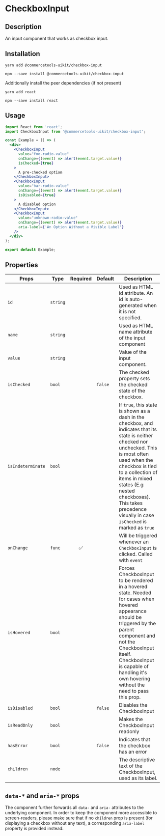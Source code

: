 <!-- THIS IS AN AUTOGENERATED FILE. DO NOT EDIT THIS FILE DIRECTLY. -->
<!-- This file is created by the `yarn generate-readme` script. -->

# CheckboxInput

## Description

An input component that works as checkbox input.

## Installation

```
yarn add @commercetools-uikit/checkbox-input
```

```
npm --save install @commercetools-uikit/checkbox-input
```

Additionally install the peer dependencies (if not present)

```
yarn add react
```

```
npm --save install react
```

## Usage

```jsx
import React from 'react';
import CheckboxInput from '@commercetools-uikit/checkbox-input';

const Example = () => (
  <div>
    <CheckboxInput
      value="foo-radio-value"
      onChange={(event) => alert(event.target.value)}
      isChecked={true}
    >
      A pre-checked option
    </CheckboxInput>
    <CheckboxInput
      value="bar-radio-value"
      onChange={(event) => alert(event.target.value)}
      isDisabled={true}
    >
      A disabled option
    </CheckboxInput>
    <CheckboxInput
      value="unknown-radio-value"
      onChange={(event) => alert(event.target.value)}
      aria-label={'An Option Without a Visible Label'}
    />
  </div>
);

export default Example;
```

## Properties

| Props             | Type     | Required | Default | Description                                                                                                                                                                                                                                                                                                                 |
| ----------------- | -------- | :------: | ------- | --------------------------------------------------------------------------------------------------------------------------------------------------------------------------------------------------------------------------------------------------------------------------------------------------------------------------- |
| `id`              | `string` |          |         | Used as HTML id attribute. An id is auto-generated when it is not specified.                                                                                                                                                                                                                                                |
| `name`            | `string` |          |         | Used as HTML name attribute of the input component                                                                                                                                                                                                                                                                          |
| `value`           | `string` |          |         | Value of the input component.                                                                                                                                                                                                                                                                                               |
| `isChecked`       | `bool`   |          | `false` | The checked property sets the checked state of the checkbox.                                                                                                                                                                                                                                                                |
| `isIndeterminate` | `bool`   |          |         | If `true`, this state is shown as a dash in the checkbox, and indicates that its state is neither checked nor unchecked.&#xA;This is most often used when the checkbox is tied to a collection of items in mixed states (E.g nested checkboxes).&#xA;This takes precedence visually in case `isChecked` is marked as `true` |
| `onChange`        | `func`   |    ✅    |         | Will be triggered whenever an `CheckboxInput` is clicked. Called with `event`                                                                                                                                                                                                                                               |
| `isHovered`       | `bool`   |          |         | Forces CheckboxInput to be rendered in a hovered state.&#xA;Needed for cases when hovered appearance should be triggered by the parent component and not the CheckboxInput itself.&#xA;CheckboxInput is capable of handling it's own hovering without the need to pass this prop.                                           |
| `isDisabled`      | `bool`   |          | `false` | Disables the CheckboxInput                                                                                                                                                                                                                                                                                                  |
| `isReadOnly`      | `bool`   |          |         | Makes the CheckboxInput readonly                                                                                                                                                                                                                                                                                            |
| `hasError`        | `bool`   |          | `false` | Indicates that the checkbox has an error                                                                                                                                                                                                                                                                                    |
| `children`        | `node`   |          |         | The descriptive text of the CheckboxInput, used as its label.                                                                                                                                                                                                                                                               |

## `data-*` and `aria-*` props

The component further forwards all `data-` and `aria-` attributes to the underlying component.
In order to keep the component more accessible to screen-readers, please make sure that if no `children` prop is present (for displaying a checkbox without any text), a corresponding `aria-label` property is provided instead.
